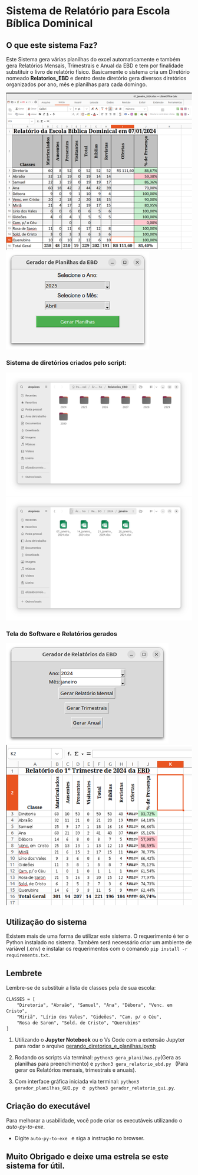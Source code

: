 # Sistema de Relatório para Escola Bíblica Dominical

## O que este sistema Faz?

Este Sistema gera várias planilhas do excel automaticamente e também gera Relatórios Mensais, Trimestrais e Anual da EBD e tem por finalidade substituir o livro de relatório físico. Basicamente o sistema cria um Diretório nomeado **Relatorios_EBD** e dentro deste diretório gera diversos diretórios organizados por ano, mês e planilhas para cada domingo. 


![Planilha](images/planilha.png)
![printscreen](images/tela_planilha.png)

### Sistema de diretórios criados pelo script:
![Diretórios com vários anos](images/diretorios.png)
![Diretório mês](images/formato.png)

### Tela do Software e Relatórios gerados

![printscreen](images/tela_relatorio.png)
![Relatório trimestral](images/Imagem%20colada.png)

## Utilização do sistema

Existem mais de uma forma de utilizar este sistema. O requerimento é ter o Python instalado no sistema. Também será necessário criar um ambiente de variável (.env) e instalar os requerimentos com o comando ```pip install -r requirements.txt```.

## Lembrete

Lembre-se de substituir a lista de classes pela de sua escola:
```
CLASSES = [
    "Diretoria", "Abraão", "Samuel", "Ana", "Débora", "Venc. em Cristo",
    "Miriã", "Lírio dos Vales", "Gideões", "Cam. p/ o Céu",
    "Rosa de Saron", "Sold. de Cristo", "Querubins"
]
```

1. Utilizando o **Jupyter Notebook** ou o Vs Code com a extensão Jupyter para rodar o arquivo [gerando_diretorios_e_planilhas.ipynb](gerando_diretorios_e_planilhas.ipynb)

3. Rodando os scripts via terminal: ```python3 gera_planilhas.py```(Gera as planilhas para preenchimento) e ```python3 gera_relatorio_ebd.py ``` (Para gerar os Relatórios mensais, trimestrais e anuais).

4. Com interface gráfica iniciada via terminal: ```python3 gerador_planilhas_GUI.py ``` e ``` python3 gerador_relatorio_gui.py```.

## Criação do executável

Para melhorar a usabilidade, você pode criar os executáveis utilizando o *auto-py-to-exe*.
- Digite ```auto-py-to-exe ``` e siga a instrução no browser.

## Muito Obrigado e deixe uma estrela se este sistema for útil.